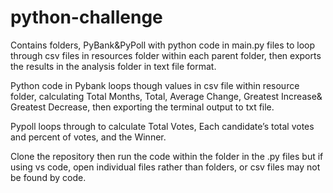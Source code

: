 # python-challenge
Contains folders, PyBank&PyPoll with python code in main.py files to loop through csv files in resources folder within each parent folder, then exports the results in the analysis folder in text file format.

Python code in Pybank loops though values in csv file within resource folder, calculating Total Months, Total, Average Change, Greatest Increase& Greatest Decrease, then exporting the terminal output to txt file.

Pypoll loops through to calculate Total Votes, Each candidate’s total votes and percent of votes, and the Winner.

Clone the repository then run the code within the folder in the .py files but if using vs code, open individual files rather than folders, or csv files may not be found by code.

